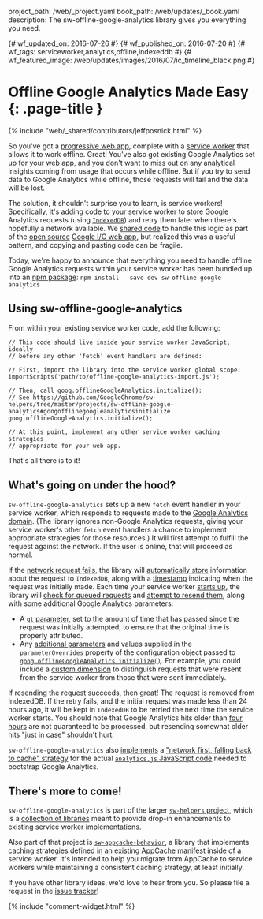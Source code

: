 project_path: /web/_project.yaml
book_path: /web/updates/_book.yaml
description: The sw-offline-google-analytics library gives you everything you need.

{# wf_updated_on: 2016-07-26 #}
{# wf_published_on: 2016-07-20 #}
{# wf_tags: serviceworker,analytics,offline,indexeddb #}
{# wf_featured_image: /web/updates/images/2016/07/ic_timeline_black.png #}

# Offline Google Analytics Made Easy {: .page-title }

{% include "web/_shared/contributors/jeffposnick.html" %}



So you've got a [progressive web app](https://developers.google.com/web/progressive-web-apps/), complete with a [service worker](http://www.html5rocks.com/en/tutorials/service-worker/introduction/) that allows it to work offline. Great! You've also got existing Google Analytics set up for your web app, and you don't want to miss out on any analytical insights coming from usage that occurs while offline. But if you try to send data to Google Analytics while offline, those requests will fail and the data will be lost.

The solution, it shouldn't surprise you to learn, is service workers! Specifically, it's adding code to your service worker to store Google Analytics requests (using [`IndexedDB`](https://developer.mozilla.org/en-US/docs/Web/API/IndexedDB_API)) and retry them later when there's hopefully a network available. We [shared code](https://developers.google.com/web/showcase/2015/service-workers-iowa#offline_google_analytics) to handle this logic as part of the [open source](https://github.com/GoogleChrome/ioweb2016) [Google I/O web app](https://events.google.com/io2016/), but realized this was a useful pattern, and copying and pasting code can be fragile. 

Today, we're happy to announce that everything you need to handle offline Google Analytics requests within your service worker has been bundled up into an [npm package](https://www.npmjs.com/package/sw-offline-google-analytics): `npm install --save-dev sw-offline-google-analytics`

## Using sw-offline-google-analytics

From within your existing service worker code, add the following:


    // This code should live inside your service worker JavaScript, ideally
    // before any other 'fetch' event handlers are defined:
    
    // First, import the library into the service worker global scope:
    importScripts('path/to/offline-google-analytics-import.js');
    
    // Then, call goog.offlineGoogleAnalytics.initialize():
    // See https://github.com/GoogleChrome/sw-helpers/tree/master/projects/sw-offline-google-analytics#googofflinegoogleanalyticsinitialize
    goog.offlineGoogleAnalytics.initialize();
    
    // At this point, implement any other service worker caching strategies
    // appropriate for your web app.
    

That's all there is to it!

## What's going on under the hood?

`sw-offline-google-analytics` sets up a new `fetch` event handler in your service worker, which responds to requests made to the [Google Analytics domain](https://developers.google.com/analytics/devguides/collection/protocol/v1/). (The library ignores non-Google Analytics requests, giving your service worker's other `fetch` event handlers a chance to implement appropriate strategies for those resources.) It will first attempt to fulfill the request against the network. If the user is online, that will proceed as normal.

If the [network request fails](https://github.com/GoogleChrome/sw-helpers/blob/30b57f20aaf67211069b45e172f3a191b4ecb840/projects/sw-offline-google-analytics/src/offline-google-analytics-import.js#L76), the library will [automatically store](https://github.com/GoogleChrome/sw-helpers/blob/30b57f20aaf67211069b45e172f3a191b4ecb840/projects/sw-offline-google-analytics/src/lib/enqueue-request.js#L37) information about the request to `IndexedDB`, along with a [timestamp](https://github.com/GoogleChrome/sw-helpers/blob/30b57f20aaf67211069b45e172f3a191b4ecb840/projects/sw-offline-google-analytics/src/lib/enqueue-request.js#L46) indicating when the request was initially made. Each time your service worker [starts up](https://github.com/GoogleChrome/sw-helpers/blob/30b57f20aaf67211069b45e172f3a191b4ecb840/projects/sw-offline-google-analytics/src/offline-google-analytics-import.js#L98), the library will [check for queued requests](https://github.com/GoogleChrome/sw-helpers/blob/30b57f20aaf67211069b45e172f3a191b4ecb840/projects/sw-offline-google-analytics/src/lib/replay-queued-requests.js#L39) and [attempt to resend them](https://github.com/GoogleChrome/sw-helpers/blob/30b57f20aaf67211069b45e172f3a191b4ecb840/projects/sw-offline-google-analytics/src/lib/replay-queued-requests.js#L62), along with some additional Google Analytics parameters:

- A [`qt` parameter](https://developers.google.com/analytics/devguides/collection/protocol/v1/parameters#qt), set to the amount of time that has passed since the request was initially attempted, to ensure that the original time is properly attributed.
- Any [additional parameters](https://github.com/GoogleChrome/sw-helpers/blob/30b57f20aaf67211069b45e172f3a191b4ecb840/projects/sw-offline-google-analytics/src/lib/replay-queued-requests.js#L53) and values supplied in the `parameterOverrides` property of the configuration object passed to [`goog.offlineGoogleAnalytics.initialize()`](https://github.com/GoogleChrome/sw-helpers/tree/master/projects/sw-offline-google-analytics#googofflinegoogleanalyticsinitialize). For example, you could include a [custom dimension](https://support.google.com/analytics/answer/2709828) to distinguish requests that were resent from the service worker from those that were sent immediately.

If resending the request succeeds, then great! The request is removed from IndexedDB. If the retry fails, and the initial request was made less than 24 hours ago, it will be kept in `IndexedDB` to be retried the next time the service worker starts. You should note that Google Analytics hits older than [four hours](https://developers.google.com/analytics/devguides/collection/protocol/v1/parameters#qt) are not guaranteed to be processed, but resending somewhat older hits "just in case" shouldn't hurt.

`sw-offline-google-analytics` also [implements](https://github.com/GoogleChrome/sw-helpers/blob/30b57f20aaf67211069b45e172f3a191b4ecb840/projects/sw-offline-google-analytics/src/offline-google-analytics-import.js#L82) a ["network first, falling back to cache" strategy](https://jakearchibald.com/2014/offline-cookbook/#network-falling-back-to-cache) for the actual [`analytics.js` JavaScript code](https://developers.google.com/analytics/devguides/collection/analyticsjs/) needed to bootstrap Google Analytics.

## There's more to come!

`sw-offline-google-analytics` is part of the larger [`sw-helpers` project](https://github.com/GoogleChrome/sw-helpers), which is a [collection of libraries](https://github.com/GoogleChrome/sw-helpers#the-libraries) meant to provide drop-in enhancements to existing service worker implementations.

Also part of that project is [`sw-appcache-behavior`](https://www.npmjs.com/package/sw-appcache-behavior), a library that implements caching strategies defined in an existing [AppCache manifest](https://www.npmjs.com/package/sw-appcache-behavior) inside of a service worker. It's intended to help you migrate from AppCache to service workers while maintaining a consistent caching strategy, at least initially.

If you have other library ideas, we'd love to hear from you. So please file a request in the [issue tracker](https://github.com/GoogleChrome/sw-helpers/issues/new)!


{% include "comment-widget.html" %}
